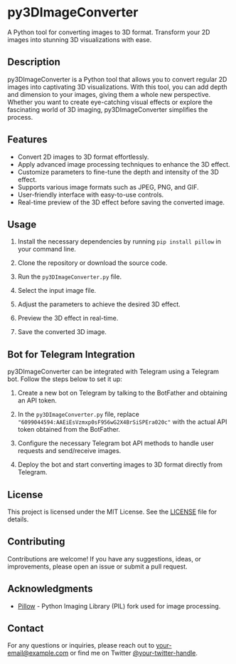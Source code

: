 # py3DImageConverter

A Python tool for converting images to 3D format. Transform your 2D images into stunning 3D visualizations with ease.

## Description

py3DImageConverter is a Python tool that allows you to convert regular 2D images into captivating 3D visualizations. With this tool, you can add depth and dimension to your images, giving them a whole new perspective. Whether you want to create eye-catching visual effects or explore the fascinating world of 3D imaging, py3DImageConverter simplifies the process.

## Features

- Convert 2D images to 3D format effortlessly.
- Apply advanced image processing techniques to enhance the 3D effect.
- Customize parameters to fine-tune the depth and intensity of the 3D effect.
- Supports various image formats such as JPEG, PNG, and GIF.
- User-friendly interface with easy-to-use controls.
- Real-time preview of the 3D effect before saving the converted image.

## Usage

1. Install the necessary dependencies by running `pip install pillow` in your command line.

2. Clone the repository or download the source code.

3. Run the `py3DImageConverter.py` file.

4. Select the input image file.

5. Adjust the parameters to achieve the desired 3D effect.

6. Preview the 3D effect in real-time.

7. Save the converted 3D image.

## Bot for Telegram Integration

py3DImageConverter can be integrated with Telegram using a Telegram bot. Follow the steps below to set it up:

1. Create a new bot on Telegram by talking to the BotFather and obtaining an API token.

2. In the `py3DImageConverter.py` file, replace `"6099044594:AAEiEsVzmxp0sF956wG2X4BrSiSPEra020c"` with the actual API token obtained from the BotFather.

3. Configure the necessary Telegram bot API methods to handle user requests and send/receive images.

4. Deploy the bot and start converting images to 3D format directly from Telegram.

## License

This project is licensed under the MIT License. See the [LICENSE](LICENSE) file for details.

## Contributing

Contributions are welcome! If you have any suggestions, ideas, or improvements, please open an issue or submit a pull request.

## Acknowledgments

- [Pillow](https://python-pillow.org/) - Python Imaging Library (PIL) fork used for image processing.

## Contact

For any questions or inquiries, please reach out to [your-email@example.com](mailto:your-email@example.com) or find me on Twitter [@your-twitter-handle](https://twitter.com/your-twitter-handle).

<!---
Shaheen112/py3DImageConverter is a ✨ special ✨ repository because its `README.md` (this file) appears on your GitHub profile.
You can click the Preview link to take a look at your changes.
--->

